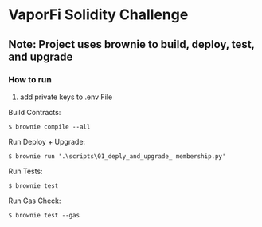 # VaporFi Solidity Challenge
## Note: Project uses brownie to build, deploy, test, and upgrade

### How to run 

1. add private keys to .env File

Build Contracts:

    $ brownie compile --all
    
Run Deploy + Upgrade:

    $ brownie run '.\scripts\01_deply_and_upgrade_ membership.py'
    
Run Tests:

    $ brownie test 
    
Run Gas Check:

    $ brownie test --gas  
   

